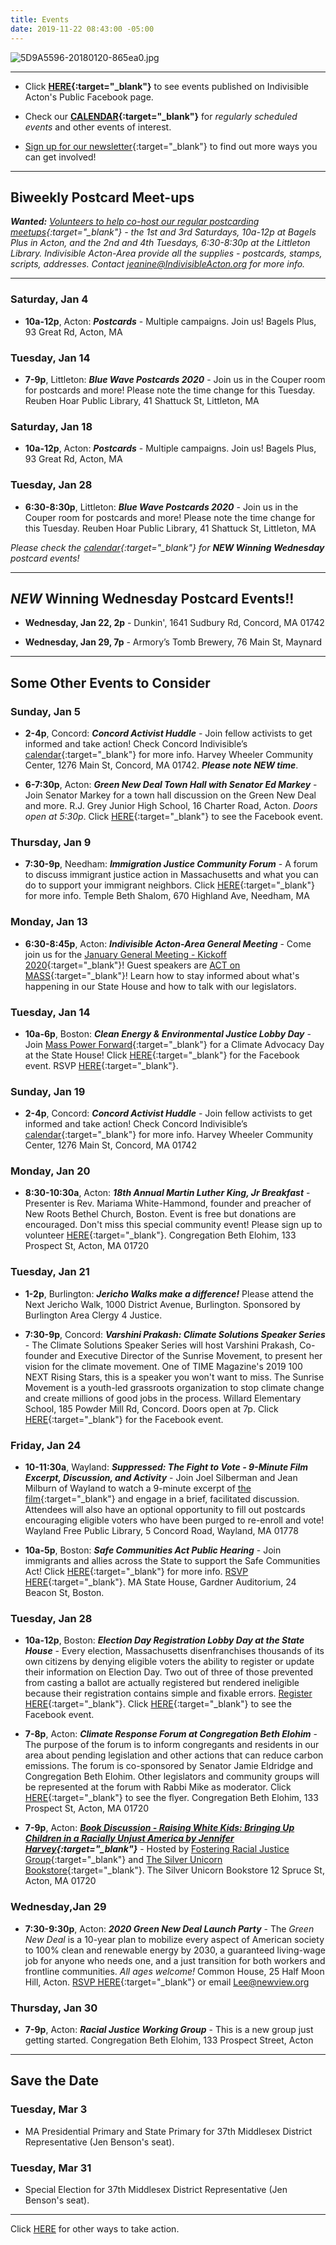 ```yaml
---
title: Events
date: 2019-11-22 08:43:00 -05:00
---
```


![5D9A5596-20180120-865ea0.jpg](/uploads/5D9A5596-20180120-865ea0.jpg)

---

* Click **[HERE](https://www.facebook.com/pg/IndivisibleActon/events/?ref=page_internal){:target="_blank"}** to see events published on Indivisible Acton's Public Facebook page.


* Check our **[CALENDAR](http://www.indivisibleacton.org/calendar.html){:target="_blank"}** for *regularly scheduled events* and other events of interest.

* [Sign up for our newsletter](https://actionnetwork.org/forms/join-indivisible-acton?source=direct_link&referrer=group-indivisible-acton){:target="_blank"} to find out more ways you can get involved!


---

## Biweekly Postcard Meet-ups

***Wanted:*** *[Volunteers to help co-host our regular postcarding meetups](https://docs.google.com/document/d/1tGz3UiSv7p4vvcSHpVPkQQqwchNw3OzOec4BoEzGRjU/edit?usp=sharing){:target="_blank"} - the 1st and 3rd Saturdays, 10a-12p at Bagels Plus in Acton, and the 2nd and 4th Tuesdays, 6:30-8:30p at the Littleton Library.  Indivisible Acton-Area provide all the supplies - postcards, stamps, scripts, addresses.  Contact jeanine@IndivisibleActon.org for more info.*

---

### Saturday, Jan 4

* **10a-12p**, Acton: ***Postcards*** - Multiple campaigns.  Join us!  Bagels Plus, 93 Great Rd, Acton, MA 

### Tuesday, Jan 14  

* **7-9p**, Littleton: ***Blue Wave Postcards 2020*** - Join us in the Couper room for postcards and more!  Please note the time change for this Tuesday.  Reuben Hoar Public Library, 41 Shattuck St, Littleton, MA  

### Saturday, Jan 18

* **10a-12p**, Acton: ***Postcards*** - Multiple campaigns.  Join us!  Bagels Plus, 93 Great Rd, Acton, MA 

### Tuesday, Jan 28  

* **6:30-8:30p**, Littleton: ***Blue Wave Postcards 2020*** - Join us in the Couper room for postcards and more!  Please note the time change for this Tuesday.  Reuben Hoar Public Library, 41 Shattuck St, Littleton, MA  

*Please check the [calendar](http://www.indivisibleacton.org/calendar.html){:target="_blank"} for **NEW Winning Wednesday** postcard events!*  

---

## *NEW* Winning Wednesday Postcard Events!!

* **Wednesday, Jan 22, 2p** - Dunkin', 1641 Sudbury Rd, Concord, MA 01742

* **Wednesday, Jan 29, 7p** - Armory’s Tomb Brewery, 76 Main St, Maynard

---

## Some Other Events to Consider

### Sunday, Jan 5  

* **2-4p**, Concord: ***Concord Activist Huddle*** - Join fellow activists to get informed and take action! Check Concord Indivisible’s [calendar](https://concordindivisible.org/current-actions/){:target="_blank"} for more info. Harvey Wheeler Community Center, 1276 Main St, Concord, MA 01742.  ***Please note NEW time***.   

* **6-7:30p**, Acton: ***Green New Deal Town Hall with Senator Ed Markey*** - Join Senator Markey for a town hall discussion on the Green New Deal and more.  R.J. Grey Junior High School, 16 Charter Road, Acton. *Doors open at 5:30p*. Click [HERE](https://www.facebook.com/events/486843838606636/){:target="_blank"} to see the Facebook event.  


### Thursday, Jan 9  

* **7:30-9p**, Needham:  ***Immigration Justice Community Forum*** - A forum to discuss immigrant justice action in Massachusetts and what you can do to support your immigrant neighbors.  Click [HERE](https://drive.google.com/file/d/1pkN-HGIBYRJCCM3vqJPMGw-rpo0zEFE3/view){:target="_blank"} for more info.  Temple Beth Shalom, 670 Highland Ave, Needham, MA  


### Monday, Jan 13

* **6:30-8:45p**, Acton: ***Indivisible Acton-Area General Meeting*** - Come join us for the [January General Meeting - Kickoff 2020](http://www.indivisibleacton.org/2019/11/12/general-meeting-and-future-plans.html){:target="_blank"}!  Guest speakers are [ACT on MASS](https://actonmass.org){:target="_blank"}!  Learn how to stay informed about what's happening in our State House and how to talk with our legislators.  

### Tuesday, Jan 14

* **10a-6p**, Boston:  ***Clean Energy & Environmental Justice Lobby Day*** - Join [Mass Power Forward](https://vmohanka.wixsite.com/mapf){:target="_blank"} for a Climate Advocacy Day at the State House!  Click [HERE](https://www.facebook.com/events/513263346066822/){:target="_blank"} for the Facebook event.  RSVP [HERE](https://docs.google.com/forms/d/e/1FAIpQLScJBLWz3Dj6_CYhS8RG0is1LfWei9OQEGwfQ6G9eSG9a4rfBQ/viewform){:target="_blank"}.  

 
### Sunday, Jan 19

* **2-4p**, Concord:  ***Concord Activist Huddle*** - Join fellow activists to get informed and take action! Check Concord Indivisible’s [calendar](https://concordindivisible.org/current-actions/){:target="_blank"} for more info. Harvey Wheeler Community Center, 1276 Main St, Concord, MA 01742  

### Monday, Jan 20  

* **8:30-10:30a**, Acton: ***18th Annual Martin Luther King, Jr Breakfast*** - Presenter is Rev. Mariama White-Hammond, founder and preacher of New Roots Bethel Church, Boston. Event is free but donations are encouraged.  Don't miss this special community event! Please sign up to volunteer [HERE](https://www.signupgenius.com/go/10c0c48a8aa2ea1fe3-18th){:target="_blank"}.  Congregation Beth Elohim, 133 Prospect St, Acton, MA 01720  


 
### Tuesday, Jan 21

* **1-2p**, Burlington: ***Jericho Walks make a difference!***  Please attend the Next Jericho Walk, 1000 District Avenue, Burlington.  Sponsored by Burlington Area Clergy 4 Justice. 

* **7:30-9p**, Concord:  ***Varshini Prakash: Climate Solutions Speaker Series*** - The Climate Solutions Speaker Series will host Varshini Prakash, Co-founder and Executive Director of the Sunrise Movement, to present her vision for the climate movement. One of TIME Magazine's 2019 100 NEXT Rising Stars, this is a speaker you won't want to miss. The Sunrise Movement is a youth-led grassroots organization to stop climate change and create millions of good jobs in the process.  Willard Elementary School, 185 Powder Mill Rd, Concord.  Doors open at 7p.  Click [HERE](https://www.facebook.com/events/564880554361743/){:target="_blank"} for the Facebook event.  

### Friday, Jan 24

* **10-11:30a**, Wayland:  ***Suppressed: The Fight to Vote - 9-Minute Film Excerpt, Discussion, and Activity*** - Join Joel Silberman and Jean Milburn of Wayland to watch a 9-minute excerpt of [the film](https://tinyurl.com/SuppressedExcerpt){:target="_blank"} and engage in a brief, facilitated discussion. Attendees will also have an optional opportunity to fill out postcards encouraging eligible voters who have been purged to re-enroll and vote!  Wayland Free Public Library, 5 Concord Road, Wayland, MA 01778   


* **10a-5p**, Boston: ***Safe Communities Act Public Hearing*** - Join immigrants and allies across the State to support the Safe Communities Act! Click [HERE](https://www.facebook.com/events/810339706082219/){:target="_blank"} for more info. [RSVP HERE](https://docs.google.com/forms/d/e/1FAIpQLSc8qVvipg0EeoXQjPtkSWbM3FMZkl5-AwIRcmc5t7ogxlNKEA/viewform?fbclid=IwAR3Pl28GTBn_lkNjPS2Nee8iIOpN5RYC8t74Uk7IcK4ifUTWX_xrXDUS048){:target="_blank"}. MA State House, Gardner Auditorium, 24 Beacon St, Boston. 

### Tuesday, Jan 28  

* **10a-12p**, Boston: ***Election Day Registration Lobby Day at the State House*** - Every election, Massachusetts disenfranchises thousands of its own citizens by denying eligible voters the ability to register or update their information on Election Day. Two out of three of those prevented from casting a ballot are actually registered but rendered ineligible because their registration contains simple and fixable errors. [Register HERE](bit.ly/EDRLobbyDay){:target="_blank"}.  Click [HERE](https://www.facebook.com/events/736703633492888/?active_tab=about){:target="_blank"} to see the Facebook event.  

* **7-8p**, Acton:  ***Climate Response Forum at Congregation Beth Elohim*** - The purpose of the forum is to inform congregants and residents in our area about pending legislation and other actions that can reduce carbon emissions.  The forum is co-sponsored by Senator Jamie Eldridge and Congregation Beth Elohim. Other legislators and community groups will be represented at the forum with Rabbi Mike as moderator.  Click [HERE](https://drive.google.com/file/d/1FHEeJ61VptySasePKbS8GkJE7hxt1ETG/view?usp=sharing){:target="_blank"} to see the flyer. Congregation Beth Elohim, 133 Prospect St, Acton, MA 01720  

* **7-9p**, Acton: ***[Book Discussion - Raising White Kids: Bringing Up Children in a Racially Unjust America by Jennifer Harvey](https://www.facebook.com/events/2852968308089260/){:target="_blank"}*** - Hosted by [Fostering Racial Justice Group](https://www.facebook.com/FosteringRacialJustice/?eid=ARCOQuAO_PmoUtlH7CKGimAMsLqB4E_nGVGY4_9w8SUebRsrI9ifrr3ua_JoFdBSRDPlPPDjitBqj3fh){:target="_blank"} and [The Silver Unicorn Bookstore](https://www.facebook.com/SilverUnicornBooks/){:target="_blank"}.  The Silver Unicorn Bookstore
12 Spruce St, Acton, MA 01720  

### Wednesday,Jan 29

* **7:30-9:30p**, Acton: ***2020 Green New Deal Launch Party*** - The *Green New Deal* is a 10-year plan to mobilize every aspect of American society to 100% clean and renewable energy by 2030, a guaranteed living-wage job for anyone who needs one, and a just transition for both workers and frontline communities. *All ages welcome!*  Common House, 25 Half Moon Hill, Acton.  [RSVP HERE](https://actionnetwork.org/events/green-new-deal-launch-party-west-acton?source=email&&link_id=6&can_id=9a7cc198611ac2a74f284fdda8e14f7e&email_referrer=email_703551&email_subject=indivisible-acton-weekly-newsletter-1212020){:target="_blank"} or email Lee@newview.org  

### Thursday, Jan 30

* **7-9p**, Acton: ***Racial Justice Working Group*** - This is a new group just getting started.  Congregation Beth Elohim, 133 Prospect Street, Acton
---  

## Save the Date

### Tuesday, Mar 3

* MA Presidential Primary and State Primary for 37th Middlesex District Representative (Jen Benson's seat).  

### Tuesday, Mar 31

* Special Election for 37th Middlesex District Representative (Jen Benson's seat).


---
Click [HERE](http://www.indivisibleacton.org/take-action.html) for other ways to take action.